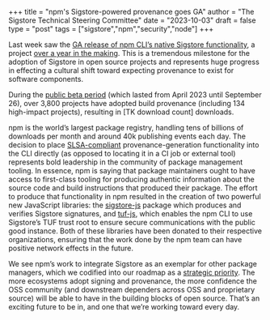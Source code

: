 +++
title = "npm's Sigstore-powered provenance goes GA"
author = "The Sigstore Technical Steering Committee"
date = "2023-10-03"
draft = false
type = "post"
tags = ["sigstore","npm","security","node"]
+++

Last week saw the [GA release of npm CLI’s native Sigstore functionality](https://github.blog/changelog/2023-09-26-npm-provenance-general-availability/), a project [over a year in the making](https://www.wired.com/story/github-code-signing-sigstore/). This is a tremendous milestone for the adoption of Sigstore in open source projects and represents huge progress in effecting a cultural shift toward expecting provenance to exist for software components. 

During the [public beta period](https://blog.sigstore.dev/npm-public-beta/) (which lasted from April 2023 until September 26), over 3,800 projects have adopted build provenance (including 134 high-impact projects), resulting in [TK download count] downloads. 

npm is the world’s largest package registry, handling tens of billions of downloads per month and around 40k publishing events each day. The decision to place [SLSA-compliant](https://slsa.dev/spec/v1.0/provenance) provenance-generation functionality into the CLI directly (as opposed to locating it in a CI job or external tool) represents bold leadership in the community of package management tooling. In essence, npm is saying that package maintainers ought to have access to first-class tooling for producing authentic information about the source code and build instructions that produced their package. The effort to produce that functionality in npm resulted in the creation of two powerful new JavaScript libraries: the [sigstore-js](https://github.com/sigstore/sigstore-js) package which produces and verifies Sigstore signatures, and [tuf-js](https://github.com/theupdateframework/tuf-js), which enables the npm CLI to use Sigstore’s TUF trust root to ensure secure communications with the public good instance. Both of these libraries have been donated to their respective organizations, ensuring that the work done by the npm team can have positive network effects in the future.

We see npm’s work to integrate Sigstore as an exemplar for other package managers, which we codified into our roadmap as a [strategic priority](https://github.com/sigstore/community/blob/main/ROADMAP.md#focus-on-oss-package-managers-as-the-primary-path-for-sigstore-adoption-in-the-oss-ecosystems). The more ecosystems adopt signing and provenance, the more confidence the OSS community (and downstream dependers across OSS and proprietary source) will be able to have in the building blocks of open source. That’s an exciting future to be in, and one that we’re working toward every day.